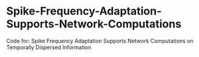 # Spike-Frequency-Adaptation-Supports-Network-Computations
Code for: Spike Frequency Adaptation Supports Network Computations on Temporally Dispersed Information
